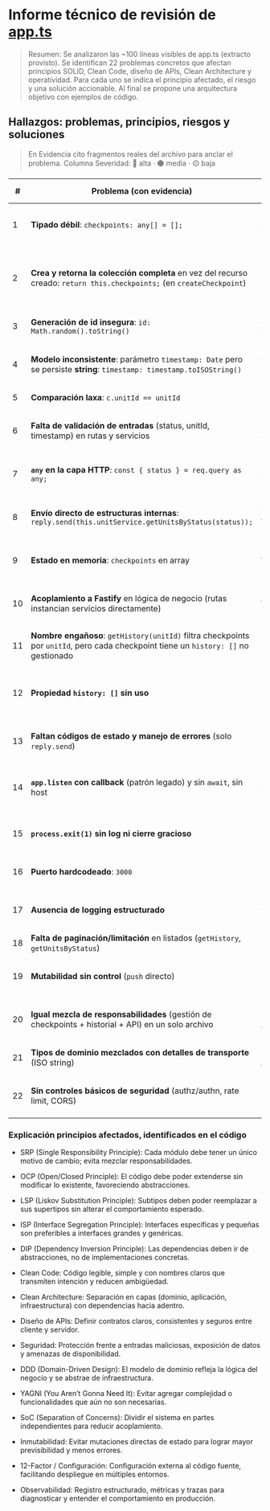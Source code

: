 # Informe técnico de revisión de [app.ts](app.ts)

> Resumen: Se analizaron las ~100 líneas visibles de app.ts (extracto provisto).
> Se identifican 22 problemas concretos que afectan principios SOLID, Clean
> Code, diseño de APIs, Clean Architecture y operatividad. Para cada uno se
> indica el principio afectado, el riesgo y una solución accionable. Al final se
> propone una arquitectura objetivo con ejemplos de código.

## Hallazgos: problemas, principios, riesgos y soluciones

> En Evidencia cito fragmentos reales del archivo para anclar el problema.
> Columna Severidad: 🔴 alta · 🟠 media · 🟡 baja

| #   | Problema (con evidencia)                                                                                                             | Principio afectado\*                 | Riesgo                                                   | Solución propuesta                                                                           | Sev. |     |                                               |     |
| --- | ------------------------------------------------------------------------------------------------------------------------------------ | ------------------------------------ | -------------------------------------------------------- | -------------------------------------------------------------------------------------------- | ---- | --- | --------------------------------------------- | --- |
| 1   | **Tipado débil**: `checkpoints: any[] = [];`                                                                                         | Clean Code, Type Safety              | Errores en runtime; contratos implícitos                 | Definir **interfaces**/tipos fuertes (`Checkpoint`) y usarlos en todo el flujo.              | 🔴   |     |                                               |     |
| 2   | **Crea y retorna la colección completa** en vez del recurso creado: `return this.checkpoints;` (en `createCheckpoint`)               | Diseño de APIs, SRP (S de SOLID)     | Acopla llamadas a estructura interna; respuestas pesadas | Retornar **solo el recurso creado** o un DTO; status **201**.                                | 🟠   |     |                                               |     |
| 3   | **Generación de id insegura**: `id: Math.random().toString()`                                                                        | Seguridad, Consistencia              | Colisiones; ids predecibles                              | Usar **UUID v4** (p.ej., `crypto.randomUUID()` en Node 18+).                                 | 🔴   |     |                                               |     |
| 4   | **Modelo inconsistente**: parámetro `timestamp: Date` pero se persiste **string**: `timestamp: timestamp.toISOString()`              | Clean Code, DDD                      | Bichos por desalineación de tipos                        | Mantener **tipo dominio** coherente (Date) y mapear a string **solo en la capa de I/O**.     | 🟠   |     |                                               |     |
| 5   | **Comparación laxa**: `c.unitId == unitId`                                                                                           | Clean Code                           | Bugs por coerción                                        | Usar **`===`** y normalizar tipos/inputs.                                                    | 🟡   |     |                                               |     |
| 6   | **Falta de validación de entradas** (status, unitId, timestamp) en rutas y servicios                                                 | Diseño de APIs, Seguridad            | Inyección de datos inválidos; DOS por payload            | Declarar **esquemas** (Fastify `schema`/JSON Schema) y validar **query/body**.               | 🔴   |     |                                               |     |
| 7   | **`any` en la capa HTTP**: `const { status } = req.query as any;`                                                                    | Clean Code                           | Tipos silenciosos; errores en producción                 | Tipar request con **`RouteGenericInterface`** o inferir desde `schema`.                      | 🟠   |     |                                               |     |
| 8   | **Envío directo de estructuras internas**: `reply.send(this.unitService.getUnitsByStatus(status));`                                  | Clean Architecture, Encapsulación    | Filtración de detalles internos; acoplamiento            | Mapear a **DTOs de salida** en el adaptador HTTP.                                            | 🟠   |     |                                               |     |
| 9   | **Estado en memoria**: `checkpoints` en array                                                                                        | Arquitectura, Escalabilidad          | Pérdida de datos al reiniciar; no escalable              | Introducir **Repository** (puerto) + **adaptador** (InMemory/DB).                            | 🔴   |     |                                               |     |
| 10  | **Acoplamiento a Fastify** en lógica de negocio (rutas instancian servicios directamente)                                            | Clean Architecture, DIP (D de SOLID) | Difícil testear/sustituir framework                      | Separar **dominio / casos de uso** de **HTTP**; **inyección de dependencias**.               | 🔴   |     |                                               |     |
| 11  | **Nombre engañoso**: `getHistory(unitId)` filtra checkpoints por `unitId`, pero cada checkpoint tiene un `history: []` no gestionado | Clean Code (Nomenclatura), SRP       | Confusión, deuda técnica                                 | Renombrar a `getCheckpointsByUnitId` o implementar correctamente `history`.                  | 🟠   |     |                                               |     |
| 12  | **Propiedad `history: []` sin uso**                                                                                                  | YAGNI, SRP                           | Complejidad accidental, consumo de RAM                   | Eliminar hasta que exista el caso de uso; o gestionar eventos/historial en entidad dedicada. | 🟡   |     |                                               |     |
| 13  | **Faltan códigos de estado y manejo de errores** (solo `reply.send`)                                                                 | Diseño de APIs                       | Semántica HTTP pobre; clientes ambiguos                  | Usar \`reply.status(201                                                                      | 400  | 404 | 500).send(...)\` y **middleware** de errores. | 🟠  |
| 14  | **`app.listen` con callback** (patrón legado) y sin `await`, sin host                                                                | Operatividad                         | Arranque no determinista; fallo en contenedores          | Usar **promesas**: `await app.listen({ host:'0.0.0.0', port })` dentro de `bootstrap()`.     | 🟠   |     |                                               |     |
| 15  | **`process.exit(1)` sin log ni cierre gracioso**                                                                                     | Observabilidad, Operación            | Pérdida de logs, shutdown brusco                         | Capturar señales, cerrar servidor con `app.close()`, log estructurado.                       | 🟠   |     |                                               |     |
| 16  | **Puerto hardcodeado**: `3000`                                                                                                       | 12-Factor, Config                    | Dificulta despliegues multiambiente                      | Leer de **`process.env.PORT`** con default.                                                  | 🟡   |     |                                               |     |
| 17  | **Ausencia de logging estructurado**                                                                                                 | Observabilidad                       | Difícil diagnóstico en prod                              | Inicializar Fastify con **pino** y niveles; correlación de requests.                         | 🟡   |     |                                               |     |
| 18  | **Falta de paginación/limitación** en listados (`getHistory`, `getUnitsByStatus`)                                                    | Diseño de APIs, Performance          | Respuestas grandes; DOS                                  | Soportar **`limit`/`cursor`** y **paginación**.                                              | 🟠   |     |                                               |     |
| 19  | **Mutabilidad sin control** (`push` directo)                                                                                         | DDD, Inmutabilidad                   | Condiciones de carrera, efectos colaterales              | Entidades **inmutables**; `add()` regresa nuevo arreglo o repositorio controla mutación.     | 🟡   |     |                                               |     |
| 20  | **Igual mezcla de responsabilidades** (gestión de checkpoints + historial + API) en un solo archivo                                  | SRP, Clean Architecture              | Mantenibilidad baja                                      | Split por capas y **módulos**: dominio, casos de uso, adaptadores.                           | 🔴   |     |                                               |     |
| 21  | **Tipos de dominio mezclados con detalles de transporte** (ISO string)                                                               | Clean Architecture                   | Fugas de infraestructura al dominio                      | **Mapeos** en adaptadores (Serializers/Mappers).                                             | 🟠   |     |                                               |     |
| 22  | **Sin controles básicos de seguridad** (authz/authn, rate limit, CORS)                                                               | Seguridad                            | Exposición de datos; abuso                               | Añadir **CORS**, **rate limiting**, **auth** (JWT/OAuth), **schemas estrictos**.             | 🔴   |     |                                               |     |

### Explicación principios afectados, identificados en el código

- SRP (Single Responsibility Principle): Cada módulo debe tener un único motivo
  de cambio; evita mezclar responsabilidades.

- OCP (Open/Closed Principle): El código debe poder extenderse sin modificar lo
  existente, favoreciendo abstracciones.

- LSP (Liskov Substitution Principle): Subtipos deben poder reemplazar a sus
  supertipos sin alterar el comportamiento esperado.

- ISP (Interface Segregation Principle): Interfaces específicas y pequeñas son
  preferibles a interfaces grandes y genéricas.

- DIP (Dependency Inversion Principle): Las dependencias deben ir de
  abstracciones, no de implementaciones concretas.

- Clean Code: Código legible, simple y con nombres claros que transmiten
  intención y reducen ambigüedad.

- Clean Architecture: Separación en capas (dominio, aplicación, infraestructura)
  con dependencias hacia adentro.

- Diseño de APIs: Definir contratos claros, consistentes y seguros entre cliente
  y servidor.

- Seguridad: Protección frente a entradas maliciosas, exposición de datos y
  amenazas de disponibilidad.

- DDD (Domain-Driven Design): El modelo de dominio refleja la lógica del negocio
  y se abstrae de infraestructura.

- YAGNI (You Aren’t Gonna Need It): Evitar agregar complejidad o funcionalidades
  que aún no son necesarias.

- SoC (Separation of Concerns): Dividir el sistema en partes independientes para
  reducir acoplamiento.

- Inmutabilidad: Evitar mutaciones directas de estado para lograr mayor
  previsibilidad y menos errores.

- 12-Factor / Configuración: Configuración externa al código fuente, facilitando
  despliegue en múltiples entornos.

- Observabilidad: Registro estructurado, métricas y trazas para diagnosticar y
  entender el comportamiento en producción.

